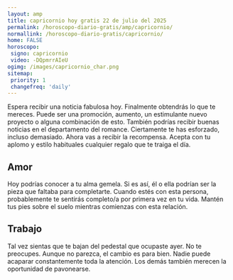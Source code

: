 ```yaml
---
layout: amp
title: capricornio hoy gratis 22 de julio del 2025 
permalink: /horoscopo-diario-gratis/amp/capricornio/
normallink: /horoscopo-diario-gratis/capricornio/
home: FALSE
horoscopo:
 signo: capricornio
 video: -DQpmrrAIeU
ogimg: /images/capricornio_char.png
sitemap:
 priority: 1
 changefreq: 'daily'
---
```



Espera recibir una noticia fabulosa hoy. Finalmente obtendrás lo que te mereces. Puede ser una promoción, aumento, un estimulante nuevo proyecto o alguna combinación de esto. También podrías recibir buenas noticias en el departamento del romance. Ciertamente te has esforzado, incluso demasiado. Ahora vas a recibir la recompensa. Acepta con tu aplomo y estilo habituales cualquier regalo que te traiga el día.

## Amor

Hoy podrías conocer a tu alma gemela. Si es así, él o ella podrían ser la pieza que faltaba para completarte. Cuando estés con esta persona, probablemente te sentirás completo/a por primera vez en tu vida. Mantén tus pies sobre el suelo mientras comienzas con esta relación.

## Trabajo

Tal vez sientas que te bajan del pedestal que ocupaste ayer. No te preocupes. Aunque no parezca, el cambio es para bien. Nadie puede acaparar constantemente toda la atención. Los demás también merecen la oportunidad de pavonearse.
